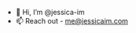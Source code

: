 - 👋 Hi, I’m @jessica-im
- 📫 Reach out - me@jessicaim.com 

<!---
jessica-im/jessica-im is a ✨ special ✨ repository because its `README.md` (this file) appears on your GitHub profile.
You can click the Preview link to take a look at your changes.
--->
